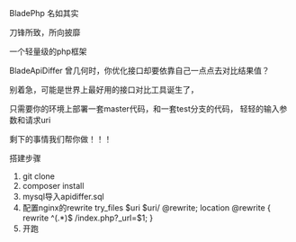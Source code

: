 BladePhp 
名如其实

刀锋所致，所向披靡

一个轻量级的php框架

BladeApiDiffer 曾几何时，你优化接口却要依靠自己一点点去对比结果值？

别着急，可能是世界上最好用的接口对比工具诞生了，

只需要你的环境上部署一套master代码，和一套test分支的代码， 轻轻的输入参数和请求uri

剩下的事情我们帮你做！！！

搭建步骤
1. git clone
2. composer install
3. mysql导入apidiffer.sql
4. 配置nginx的rewrite try_files $uri $uri/ @rewrite; location @rewrite { rewrite ^(.*)$ /index.php?_url=$1;  }
3. 开跑
